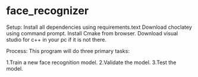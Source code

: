 # face_recognizer

Setup:
Install all dependencies using requirements.text
Download choclatey using command prompt.
Install Cmake from browser.
Download visual studio for c++ in your pc if it is not there.

Process:
This program will do three primary tasks:

1.Train a new face recognition model.
2.Validate the model.
3.Test the model.
